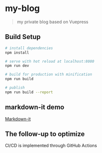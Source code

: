 # my-blog

> my private blog based on Vuepress

## Build Setup

``` bash
# install dependencies
npm install

# serve with hot reload at localhost:8080
npm run dev

# build for production with minification
npm run build

# publish
npm run build --report
```

## markdown-it demo

[Markdown-it](https://markdown-it.github.io/)

## The follow-up to optimize

CI/CD is implemented through GitHub Actions
